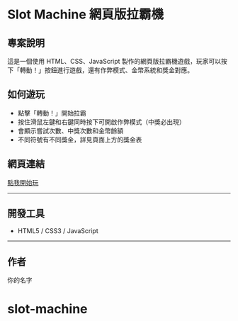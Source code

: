 # Slot Machine 網頁版拉霸機

## 專案說明
這是一個使用 HTML、CSS、JavaScript 製作的網頁版拉霸機遊戲，玩家可以按下「轉動！」按鈕進行遊戲，還有作弊模式、金幣系統和獎金對應。

## 如何遊玩
- 點擊「轉動！」開始拉霸
- 按住滑鼠左鍵和右鍵同時按下可開啟作弊模式（中獎必出現）
- 會顯示嘗試次數、中獎次數和金幣餘額
- 不同符號有不同獎金，詳見頁面上方的獎金表

## 網頁連結
[點我開始玩](https://github.com/edichauleehai/slot-machine/)

---

## 開發工具
- HTML5 / CSS3 / JavaScript

---

## 作者
你的名字
# slot-machine
